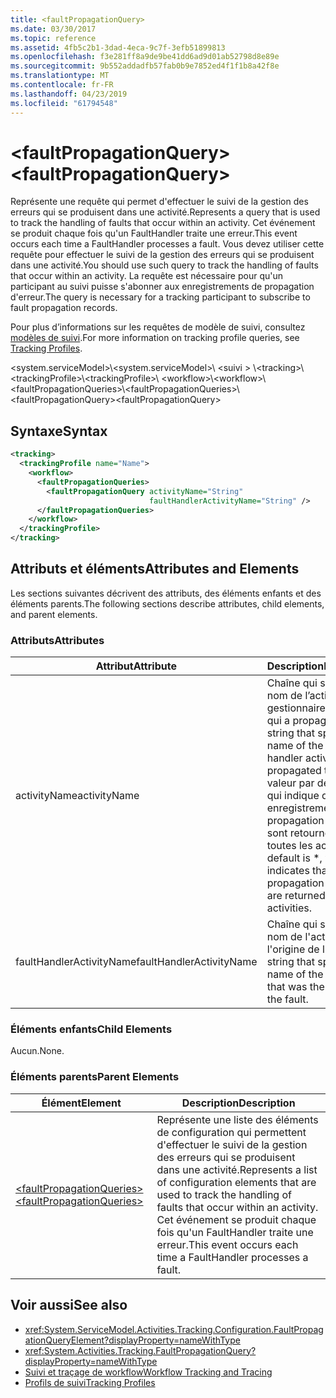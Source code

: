 ```yaml
---
title: <faultPropagationQuery>
ms.date: 03/30/2017
ms.topic: reference
ms.assetid: 4fb5c2b1-3dad-4eca-9c7f-3efb51899813
ms.openlocfilehash: f3e281ff8a9de9be41dd6ad9d01ab52798d8e89e
ms.sourcegitcommit: 9b552addadfb57fab0b9e7852ed4f1f1b8a42f8e
ms.translationtype: MT
ms.contentlocale: fr-FR
ms.lasthandoff: 04/23/2019
ms.locfileid: "61794548"
---
```

# <a name="faultpropagationquery"></a><span data-ttu-id="6fc81-101">\<faultPropagationQuery></span><span class="sxs-lookup"><span data-stu-id="6fc81-101">\<faultPropagationQuery></span></span>

<span data-ttu-id="6fc81-102">Représente une requête qui permet d'effectuer le suivi de la gestion des erreurs qui se produisent dans une activité.</span><span class="sxs-lookup"><span data-stu-id="6fc81-102">Represents a query that is used to track the handling of faults that occur within an activity.</span></span>  <span data-ttu-id="6fc81-103">Cet événement se produit chaque fois qu'un FaultHandler traite une erreur.</span><span class="sxs-lookup"><span data-stu-id="6fc81-103">This event occurs each time a FaultHandler processes a fault.</span></span> <span data-ttu-id="6fc81-104">Vous devez utiliser cette requête pour effectuer le suivi de la gestion des erreurs qui se produisent dans une activité.</span><span class="sxs-lookup"><span data-stu-id="6fc81-104">You should use such query to track the handling of faults that occur within an activity.</span></span> <span data-ttu-id="6fc81-105">La requête est nécessaire pour qu'un participant au suivi puisse s'abonner aux enregistrements de propagation d'erreur.</span><span class="sxs-lookup"><span data-stu-id="6fc81-105">The query is necessary for a  tracking participant to subscribe to fault propagation records.</span></span>

 <span data-ttu-id="6fc81-106">Pour plus d’informations sur les requêtes de modèle de suivi, consultez [modèles de suivi](../../../../../docs/framework/windows-workflow-foundation/tracking-profiles.md).</span><span class="sxs-lookup"><span data-stu-id="6fc81-106">For more information on tracking profile queries, see [Tracking Profiles](../../../../../docs/framework/windows-workflow-foundation/tracking-profiles.md).</span></span>

<span data-ttu-id="6fc81-107">\<system.serviceModel>\\</span><span class="sxs-lookup"><span data-stu-id="6fc81-107">\<system.serviceModel>\\</span></span>
<span data-ttu-id="6fc81-108">\<suivi > \\</span><span class="sxs-lookup"><span data-stu-id="6fc81-108">\<tracking>\\</span></span>
<span data-ttu-id="6fc81-109">\<trackingProfile>\\</span><span class="sxs-lookup"><span data-stu-id="6fc81-109">\<trackingProfile>\\</span></span>
<span data-ttu-id="6fc81-110">\<workflow>\\</span><span class="sxs-lookup"><span data-stu-id="6fc81-110">\<workflow>\\</span></span>
<span data-ttu-id="6fc81-111">\<faultPropagationQueries>\\</span><span class="sxs-lookup"><span data-stu-id="6fc81-111">\<faultPropagationQueries>\\</span></span>
<span data-ttu-id="6fc81-112">\<faultPropagationQuery></span><span class="sxs-lookup"><span data-stu-id="6fc81-112">\<faultPropagationQuery></span></span>

## <a name="syntax"></a><span data-ttu-id="6fc81-113">Syntaxe</span><span class="sxs-lookup"><span data-stu-id="6fc81-113">Syntax</span></span>

```xml
<tracking>
  <trackingProfile name="Name">
    <workflow>
      <faultPropagationQueries>
        <faultPropagationQuery activityName="String"
                               faultHandlerActivityName="String" />
      </faultPropagationQueries>
    </workflow>
  </trackingProfile>
</tracking>
```

## <a name="attributes-and-elements"></a><span data-ttu-id="6fc81-114">Attributs et éléments</span><span class="sxs-lookup"><span data-stu-id="6fc81-114">Attributes and Elements</span></span>

<span data-ttu-id="6fc81-115">Les sections suivantes décrivent des attributs, des éléments enfants et des éléments parents.</span><span class="sxs-lookup"><span data-stu-id="6fc81-115">The following sections describe attributes, child elements, and parent elements.</span></span>

### <a name="attributes"></a><span data-ttu-id="6fc81-116">Attributs</span><span class="sxs-lookup"><span data-stu-id="6fc81-116">Attributes</span></span>

|<span data-ttu-id="6fc81-117">Attribut</span><span class="sxs-lookup"><span data-stu-id="6fc81-117">Attribute</span></span>|<span data-ttu-id="6fc81-118">Description</span><span class="sxs-lookup"><span data-stu-id="6fc81-118">Description</span></span>|
|---------------|-----------------|
|<span data-ttu-id="6fc81-119">activityName</span><span class="sxs-lookup"><span data-stu-id="6fc81-119">activityName</span></span>|<span data-ttu-id="6fc81-120">Chaîne qui spécifie le nom de l’activité de gestionnaire d’erreur qui a propagé l’erreur.</span><span class="sxs-lookup"><span data-stu-id="6fc81-120">A string that specifies the name of the fault handler activity that propagated the fault.</span></span> <span data-ttu-id="6fc81-121">La valeur par défaut est \*, qui indique que des enregistrements de propagation d'erreur sont retournés pour toutes les activités.</span><span class="sxs-lookup"><span data-stu-id="6fc81-121">The default is \*, which indicates that fault propagation records are returned for all activities.</span></span>|
|<span data-ttu-id="6fc81-122">faultHandlerActivityName</span><span class="sxs-lookup"><span data-stu-id="6fc81-122">faultHandlerActivityName</span></span>|<span data-ttu-id="6fc81-123">Chaîne qui spécifie le nom de l'activité à l'origine de l'erreur.</span><span class="sxs-lookup"><span data-stu-id="6fc81-123">A string that specifies the name of the activity that was the source of the fault.</span></span>|

### <a name="child-elements"></a><span data-ttu-id="6fc81-124">Éléments enfants</span><span class="sxs-lookup"><span data-stu-id="6fc81-124">Child Elements</span></span>

<span data-ttu-id="6fc81-125">Aucun.</span><span class="sxs-lookup"><span data-stu-id="6fc81-125">None.</span></span>

### <a name="parent-elements"></a><span data-ttu-id="6fc81-126">Éléments parents</span><span class="sxs-lookup"><span data-stu-id="6fc81-126">Parent Elements</span></span>

|<span data-ttu-id="6fc81-127">Élément</span><span class="sxs-lookup"><span data-stu-id="6fc81-127">Element</span></span>|<span data-ttu-id="6fc81-128">Description</span><span class="sxs-lookup"><span data-stu-id="6fc81-128">Description</span></span>|
|-------------|-----------------|
|[<span data-ttu-id="6fc81-129">\<faultPropagationQueries></span><span class="sxs-lookup"><span data-stu-id="6fc81-129">\<faultPropagationQueries></span></span>](../../../../../docs/framework/configure-apps/file-schema/windows-workflow-foundation/faultpropagationqueries.md)|<span data-ttu-id="6fc81-130">Représente une liste des éléments de configuration qui permettent d'effectuer le suivi de la gestion des erreurs qui se produisent dans une activité.</span><span class="sxs-lookup"><span data-stu-id="6fc81-130">Represents a list of configuration elements that are used to track the handling of faults that occur within an activity.</span></span>  <span data-ttu-id="6fc81-131">Cet événement se produit chaque fois qu'un FaultHandler traite une erreur.</span><span class="sxs-lookup"><span data-stu-id="6fc81-131">This event occurs each time a FaultHandler processes a fault.</span></span>|

## <a name="see-also"></a><span data-ttu-id="6fc81-132">Voir aussi</span><span class="sxs-lookup"><span data-stu-id="6fc81-132">See also</span></span>

- <xref:System.ServiceModel.Activities.Tracking.Configuration.FaultPropagationQueryElement?displayProperty=nameWithType>
- <xref:System.Activities.Tracking.FaultPropagationQuery?displayProperty=nameWithType>
- [<span data-ttu-id="6fc81-133">Suivi et traçage de workflow</span><span class="sxs-lookup"><span data-stu-id="6fc81-133">Workflow Tracking and Tracing</span></span>](../../../../../docs/framework/windows-workflow-foundation/workflow-tracking-and-tracing.md)
- [<span data-ttu-id="6fc81-134">Profils de suivi</span><span class="sxs-lookup"><span data-stu-id="6fc81-134">Tracking Profiles</span></span>](../../../../../docs/framework/windows-workflow-foundation/tracking-profiles.md)
